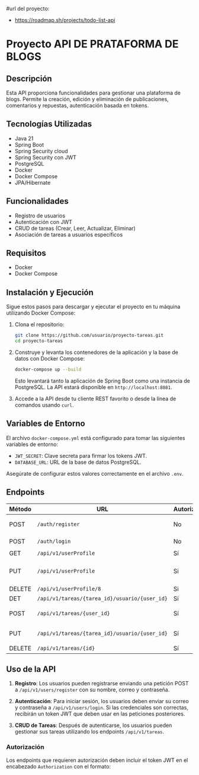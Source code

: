 #url del proyecto:

- https://roadmap.sh/projects/todo-list-api

# Proyecto API DE PRATAFORMA DE BLOGS

## Descripción

Esta API proporciona funcionalidades para gestionar una plataforma de blogs. Permite la creación, edición y eliminación de publicaciones, comentarios y repuestas, autenticación basada en tokens.

## Tecnologías Utilizadas

- Java 21
- Spring Boot
- Spring Security cloud
- Spring Security con JWT
- PostgreSQL
- Docker
- Docker Compose
- JPA/Hibernate

## Funcionalidades

- Registro de usuarios
- Autenticación con JWT
- CRUD de tareas (Crear, Leer, Actualizar, Eliminar)
- Asociación de tareas a usuarios específicos

## Requisitos

- Docker
- Docker Compose

## Instalación y Ejecución

Sigue estos pasos para descargar y ejecutar el proyecto en tu máquina utilizando Docker Compose:

1. Clona el repositorio:

    ```bash
    git clone https://github.com/usuario/proyecto-tareas.git
    cd proyecto-tareas
    ```

2. Construye y levanta los contenedores de la aplicación y la base de datos con Docker Compose:

    ```bash
    docker-compose up --build
    ```

   Esto levantará tanto la aplicación de Spring Boot como una instancia de PostgreSQL. La API estará disponible en `http://localhost:8081`.

3. Accede a la API desde tu cliente REST favorito o desde la línea de comandos usando `curl`.

## Variables de Entorno

El archivo `docker-compose.yml` está configurado para tomar las siguientes variables de entorno:

- `JWT_SECRET`: Clave secreta para firmar los tokens JWT.
- `DATABASE_URL`: URL de la base de datos PostgreSQL.
  
Asegúrate de configurar estos valores correctamente en el archivo `.env`.

## Endpoints

| Método | URL                                          | Autorización | Body (JSON)                               |
|--------|----------------------------------------------|--------------|-------------------------------------------|
| POST   | `/auth/register`                             | No           | `{ "name": "John", "email": "john@mail.com", "password": "123456" }` |
| POST   | `/auth/login`                                | No           | `{ "name": "john", "password": "123456" }`                           |
| GET    | `/api/v1/userProfile`                        | Sí           | -                                                                    |
| PUT    | `/api/v1/userProfile`                        | Si           | `{   "id": 402,  "name": "johnEdit","email": "jonh@gmail.com","password": "123"}`
| DELETE | `/api/v1/userProfile/8`                      | Si           |                                                                      | 
| DET    | `/api/v1/tareas/{tarea_id}/usuario/{user_id}`| Si           |                                                                      |
| POST   | `/api/v1/tareas/{user_id}`| Sí               | `{ "descripcion": "Nueva tarea", "estado": "PENDIENTE" }`                           |
| PUT    | `/api/v1/tareas/{tarea_id}/usuario/{user_id}`| Sí           | `{ "descripcion": "Tarea actualizada", "estado": "COMPLETADA" }`     |
| DELETE | `/api/v1/tareas/{id}`                        | Sí           | -                                                                    |

## Uso de la API

1. **Registro**: Los usuarios pueden registrarse enviando una petición POST a `/api/v1/users/register` con su nombre, correo y contraseña.
   
2. **Autenticación**: Para iniciar sesión, los usuarios deben enviar su correo y contraseña a `/api/v1/users/login`. Si las credenciales son correctas, recibirán un token JWT que deben usar en las peticiones posteriores.

3. **CRUD de Tareas**: Después de autenticarse, los usuarios pueden gestionar sus tareas utilizando los endpoints `/api/v1/tareas`.

### Autorización

Los endpoints que requieren autorización deben incluir el token JWT en el encabezado `Authorization` con el formato:
